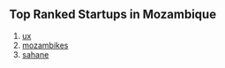 ## Top Ranked Startups in Mozambique

1. [ux](http://www.startupranking.com/ux)
2. [mozambikes](http://www.startupranking.com/mozambikes)
3. [sahane](http://www.startupranking.com/sahane)

